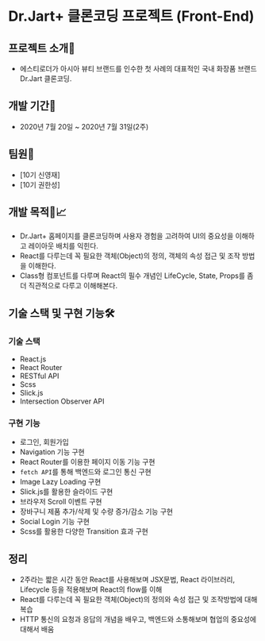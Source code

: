 # Dr.Jart+ 클론코딩 프로젝트 (Front-End)

## 프로젝트 소개🙌

- 에스티로더가 아시아 뷰티 브랜드를 인수한 첫 사례의 대표적인 국내 화장품 브랜드 Dr.Jart 클론코딩.

## 개발 기간📆

- 2020년 7월 20일 ~ 2020년 7월 31일(2주)

## 팀원🐙

- [10기 신영재]
- [10기 권한성]

## 개발 목적🧾📈

- Dr.Jart+ 홈페이지를 클론코딩하며 사용자 경험을 고려하여 UI의 중요성을 이해하고 레이아웃 배치를 익힌다.
- React를 다루는데 꼭 필요한 객체(Object)의 정의, 객체의 속성 접근 및 조작 방법을 이해한다.
- Class형 컴포넌트를 다루며 React의 필수 개념인 LifeCycle, State, Props를 좀 더 직관적으로 다루고 이해해본다.

## 기술 스택 및 구현 기능🛠

### 기술 스택

- React.js
- React Router
- RESTful API
- Scss
- Slick.js
- Intersection Observer API

### 구현 기능

- 로그인, 회원가입
- Navigation 기능 구현
- React Router를 이용한 페이지 이동 기능 구현
- `fetch API`를 통해 백엔드와 로그인 통신 구현
- Image Lazy Loading 구현
- Slick.js를 활용한 슬라이드 구현
- 브라우저 Scroll 이벤트 구현
- 장바구니 제품 추가/삭제 및 수량 증가/감소 기능 구현
- Social Login 기능 구현
- Scss를 활용한 다양한 Transition 효과 구현

## 정리

- 2주라는 짧은 시간 동안 React를 사용해보며 JSX문법, React 라이브러리, Lifecycle 등을 적용해보며 React의 flow를 이해
- React를 다루는데 꼭 필요한 객체(Object)의 정의와 속성 접근 및 조작방법에 대해 복습
- HTTP 통신의 요청과 응답의 개념을 배우고, 백엔드와 소통해보며 협업의 중요성에 대해서 배움

